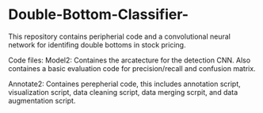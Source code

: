 # Double-Bottom-Classifier-
This repository contains peripherial code and a convolutional neural network for identifing double bottoms in stock pricing.

Code files:
  Model2:
    Containes the arcatecture for the detection CNN. Also containes a basic evaluation code for precision/recall and confusion matrix. 
    
  Annotate2:
    Containes perepherial code, this includes annotation script, visualization script, data cleaning script, data merging scrpit, and data augmentation script.



